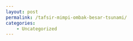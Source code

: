 ```yaml
---
layout: post
permalink: /tafsir-mimpi-ombak-besar-tsunami/
categories:
    - Uncategorized
---
```


